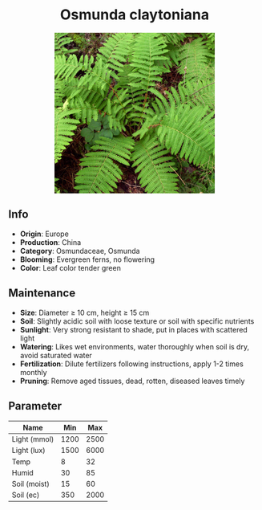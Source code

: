 <h1 align='center'>Osmunda claytoniana</h1>
<p align="center">
    <img 
        align='center'
        width='320'
        src="../images/osmunda claytoniana.png" 
        alt='Osmunda claytoniana' />
</p>

## Info

 - **Origin**: Europe
 - **Production**: China
 - **Category**: Osmundaceae, Osmunda
 - **Blooming**: Evergreen ferns, no flowering
 - **Color**: Leaf color tender green

## Maintenance

 - **Size**: Diameter ≥ 10 cm, height ≥ 15 cm
 - **Soil**: Slightly acidic soil with loose texture or soil with specific nutrients
 - **Sunlight**: Very strong resistant to shade, put in places with scattered light
 - **Watering**: Likes wet environments, water thoroughly when soil is dry, avoid saturated water
 - **Fertilization**: Dilute fertilizers following instructions, apply 1-2 times monthly
 - **Pruning**: Remove aged tissues, dead, rotten, diseased leaves timely

## Parameter

| Name         | Min  | Max   |
|--------------|------|-------|
| Light (mmol) | 1200 | 2500  |
| Light (lux)  | 1500 | 6000 |
| Temp         | 8    | 32    |
| Humid        | 30   | 85    |
| Soil (moist) | 15   | 60    |
| Soil (ec)    | 350  | 2000  |